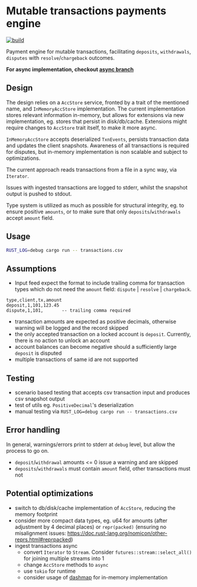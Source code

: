 # Mutable transactions payments engine

[![build](../../workflows/build/badge.svg)](../../actions/workflows/build.yml)

Payment engine for mutable transactions, facilitating `deposits`, `withdrawals`, `disputes` with `resolve`/`chargeback` outcomes.

**For async implementation, checkout [async branch](../async)**

## Design

The design relies on a `AccStore` service, fronted by a trait of the mentioned name, and `InMemoryAccStore` implementation. The current implementation stores relevant information in-memory, but allows for extensions via new implementation, eg. stores that persist in disk/db/cache. Extensions might require changes to `AccStore` trait itself, to make it more async.

`InMemoryAccStore` accepts deserialized `TxnEvents`, persists transaction data and updates the client snapshots. Awareness of all transactions is required for disputes, but in-memory implementation is non scalable and subject to optimizations.

The current approach reads transactions from a file in a sync way, via `Iterator`.

Issues with ingested transactions are logged to stderr, whilst the snapshot output is pushed to stdout.

Type system is utilized as much as possible for structural integrity, eg. to ensure positive `amounts`, or to make sure that only `deposits`/`withdrawals` accept `amount` field.

## Usage

```sh
RUST_LOG=debug cargo run -- transactions.csv
```

## Assumptions

- Input feed expect the format to include trailing comma for transaction types which do not need the `amount` field: `dispute` | `resolve` | `chargeback`.

```
type,client,tx,amount
deposit,1,101,123.45
dispute,1,101,       -- trailing comma required
```

- transaction amounts are expected as positive decimals, otherwise warning will be logged and the record skipped
- the only accepted transaction on a locked account is `deposit`. Currently, there is no action to unlock an account
- account balances can become negative should a sufficiently large `deposit` is disputed
- multiple transactions of same id are not supported

## Testing

- scenario based testing that accepts csv transaction input and produces csv snapshot output
- test of utils eg. `PositiveDecimal`'s deserialization
- manual testing via `RUST_LOG=debug cargo run -- transactions.csv`

## Error handling

In general, warnings/errors print to stderr at `debug` level, but allow the process to go on.

- `deposit`/`withdrawal` amounts <= 0 issue a warning and are skipped
- `deposits`/`withdrawals` must contain `amount` field, other transactions must not

## Potential optimizations

- switch to db/disk/cache implementation of `AccStore`, reducing the memory footprint
- consider more compact data types, eg. u64 for amounts (after adjustment by 4 decimal places) or `repr(packed)` (ensuring no misalignment issues: https://doc.rust-lang.org/nomicon/other-reprs.html#reprpacked)
- ingest transactions async
  - convert `Iterator` to `Stream`. Consider `futures::stream::select_all()` for joining multiple streams into 1
  - change `AccStore` methods to `async`
  - use `tokio` for runtime
  - consider usage of [dashmap](https://crates.io/crates/dashmap) for in-memory implementation

